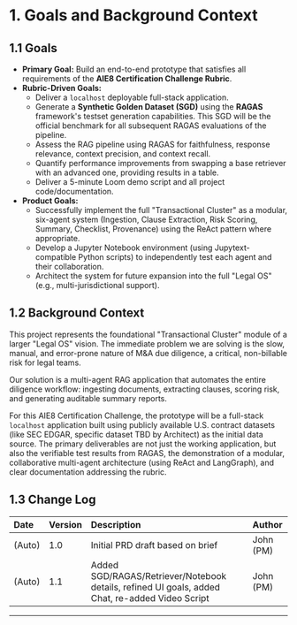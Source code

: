 # 1. Goals and Background Context

## 1.1 Goals

* **Primary Goal:** Build an end-to-end prototype that satisfies all requirements of the **AIE8 Certification Challenge Rubric**.
* **Rubric-Driven Goals:**
    * Deliver a `localhost` deployable full-stack application.
    * Generate a **Synthetic Golden Dataset (SGD)** using the **RAGAS** framework's testset generation capabilities. This SGD will be the official benchmark for all subsequent RAGAS evaluations of the pipeline.
    * Assess the RAG pipeline using RAGAS for faithfulness, response relevance, context precision, and context recall.
    * Quantify performance improvements from swapping a base retriever with an advanced one, providing results in a table.
    * Deliver a 5-minute Loom demo script and all project code/documentation.
* **Product Goals:**
    * Successfully implement the full "Transactional Cluster" as a modular, six-agent system (Ingestion, Clause Extraction, Risk Scoring, Summary, Checklist, Provenance) using the ReAct pattern where appropriate.
    * Develop a Jupyter Notebook environment (using Jupytext-compatible Python scripts) to independently test each agent and their collaboration.
    * Architect the system for future expansion into the full "Legal OS" (e.g., multi-jurisdictional support).

## 1.2 Background Context

This project represents the foundational "Transactional Cluster" module of a larger "Legal OS" vision. The immediate problem we are solving is the slow, manual, and error-prone nature of M&A due diligence, a critical, non-billable risk for legal teams.

Our solution is a multi-agent RAG application that automates the entire diligence workflow: ingesting documents, extracting clauses, scoring risk, and generating auditable summary reports.

For this AIE8 Certification Challenge, the prototype will be a full-stack `localhost` application built using publicly available U.S. contract datasets (like SEC EDGAR, specific dataset TBD by Architect) as the initial data source. The primary deliverables are not just the working application, but also the verifiable test results from RAGAS, the demonstration of a modular, collaborative multi-agent architecture (using ReAct and LangGraph), and clear documentation addressing the rubric.

## 1.3 Change Log

| Date   | Version | Description                          | Author    |
| :----- | :------ | :----------------------------------- | :-------- |
| (Auto) | 1.0     | Initial PRD draft based on brief | John (PM) |
| (Auto) | 1.1     | Added SGD/RAGAS/Retriever/Notebook details, refined UI goals, added Chat, re-added Video Script | John (PM) |

---
